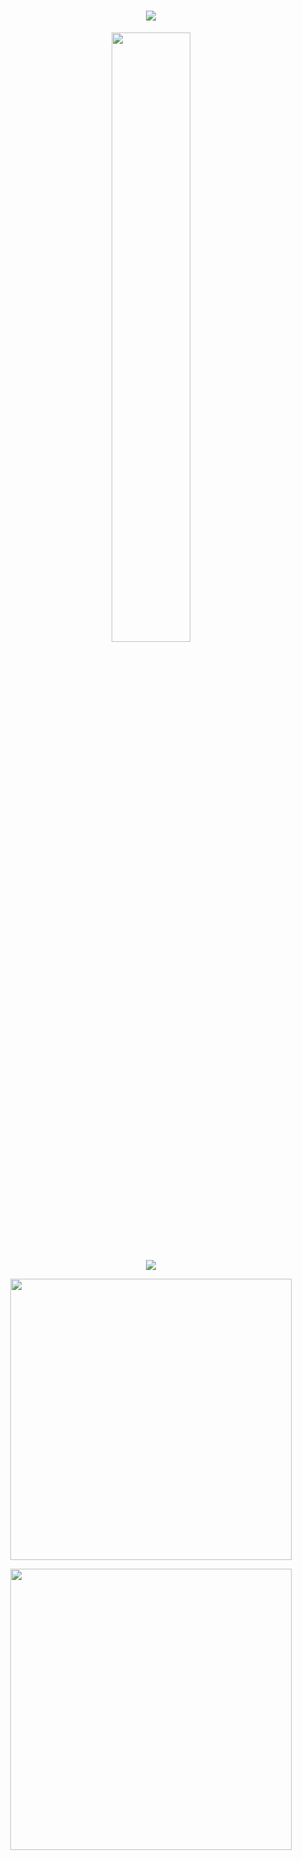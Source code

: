 <!-- 封面配置 -->


<h1 align="center">
    <img src="https://readme-typing-svg.herokuapp.com/?lines=println(%22Hello%2C%20World!%22);祝您今天愉快!&center=true&size=27">
</h1>
<p align="center">
<img src="https://user-images.githubusercontent.com/21078112/163754171-0e917f6d-22e9-4add-8705-b664d12949a6.gif" width="50%" />
</p>
<p align="center">
  <img src="https://cdn.jsdelivr.net/gh/sun0225SUN/sun0225SUN/profile-snake-contrib/github-contribution-grid-snake-dark.svg" />
  </p>

<p align="center">
<img src="https://github-readme-stats.vercel.app/api?username=Xiaolangs&count_private=true" width="450"/>
</p>
<p align="center">
<img src="https://skillicons.dev/icons?i=androidstudio,kotlin,java,gradle,github,gitlab,git" width="450"/>
</p>

<!--
**Xiaolangs/Xiaolangs** is a ✨ _special_ ✨ repository because its `README.md` (this file) appears on your GitHub profile.

Here are some ideas to get you started:

- 🔭 I’m currently working on ...
- 🌱 I’m currently learning ...
- 👯 I’m looking to collaborate on ...
- 🤔 I’m looking for help with ...
- 💬 Ask me about ...
- 📫 How to reach me: ...
- 😄 Pronouns: ...
- ⚡ Fun fact: ...
-->
